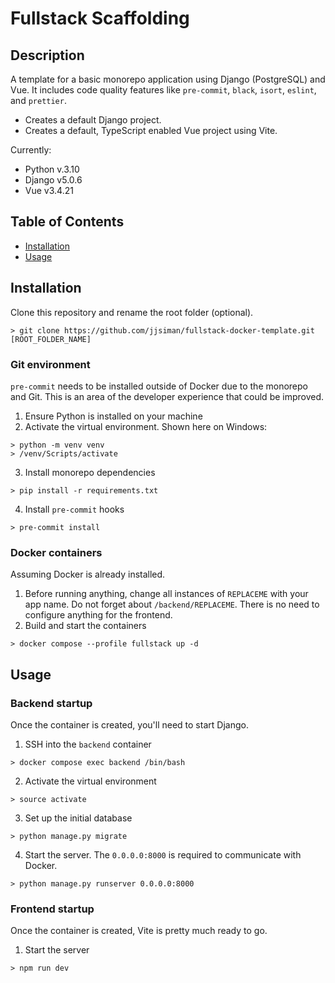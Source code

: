 # Fullstack Scaffolding

## Description

A template for a basic monorepo application using Django (PostgreSQL) and Vue. It includes code quality features like `pre-commit`, `black`, `isort`, `eslint`, and `prettier`.
- Creates a default Django project.
- Creates a default, TypeScript enabled Vue project using Vite.

Currently:
- Python v.3.10
- Django v5.0.6
- Vue v3.4.21

## Table of Contents

- [Installation](#installation)
- [Usage](#usage)

## Installation

Clone this repository and rename the root folder (optional).

```
> git clone https://github.com/jjsiman/fullstack-docker-template.git [ROOT_FOLDER_NAME]
```

### Git environment

`pre-commit` needs to be installed outside of Docker due to the monorepo and Git. This is an area of the developer experience that could be improved.

1. Ensure Python is installed on your machine
2. Activate the virtual environment. Shown here on Windows:
```
> python -m venv venv
> /venv/Scripts/activate
```
3. Install monorepo dependencies
```
> pip install -r requirements.txt
```
4. Install `pre-commit` hooks
```
> pre-commit install
```

### Docker containers

Assuming Docker is already installed.

1. Before running anything, change all instances of `REPLACEME` with your app name. Do not forget about `/backend/REPLACEME`. There is no need to configure anything for the frontend.
2. Build and start the containers

```
> docker compose --profile fullstack up -d
```

## Usage

### Backend startup

Once the container is created, you'll need to start Django.

1. SSH into the `backend` container

```
> docker compose exec backend /bin/bash
```

2. Activate the virtual environment

```
> source activate
```

3. Set up the initial database

```
> python manage.py migrate
```

4. Start the server. The `0.0.0.0:8000` is required to communicate with Docker.

```
> python manage.py runserver 0.0.0.0:8000
```

### Frontend startup

Once the container is created, Vite is pretty much ready to go.

1. Start the server

```
> npm run dev
```
